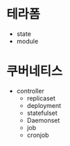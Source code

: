 # 테라폼
- state
- module
# 쿠버네티스
- controller
    - replicaset
    - deployment
    - statefulset
    - Daemonset
    - job
    - cronjob